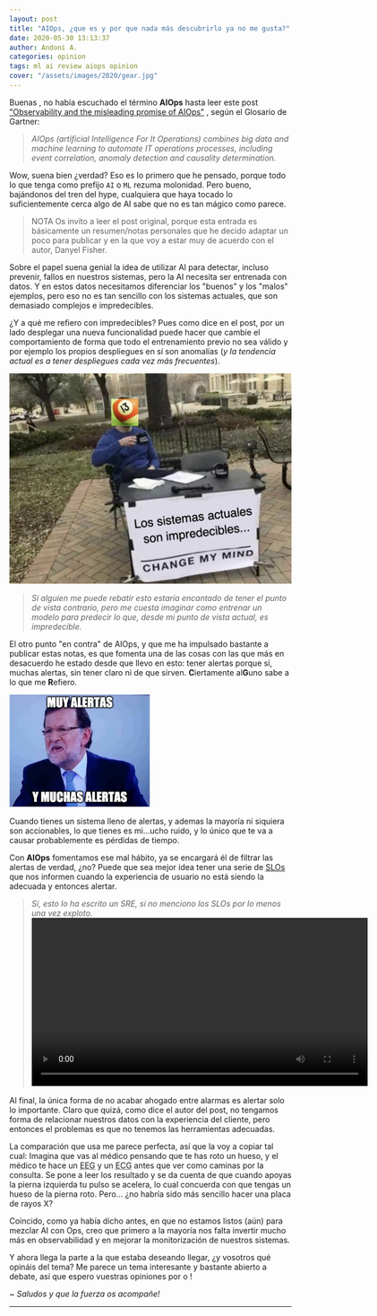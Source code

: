 ```yaml
---
layout: post
title: "AIOps, ¿que es y por que nada más descubrirlo ya no me gusta?"
date: 2020-05-30 13:13:37
author: Andoni A.
categories: opinion
tags: ml ai review aiops opinion
cover: "/assets/images/2020/gear.jpg"
---
```


Buenas <i class="fa fa-hand-spock-o" aria-hidden="true"></i>, no había escuchado el término **AIOps** hasta leer este post ["Observability and the misleading promise of AIOps"](https://thenewstack.io/observability-and-the-misleading-promise-of-aiops/) , según el Glosario de Gartner:

> *AIOps (artificial Intelligence For It Operations) combines big data and machine learning to automate IT operations processes, including event correlation, anomaly detection and causality determination.*

Wow, suena bien ¿verdad? Eso es lo primero que he pensado, porque todo lo que tenga como prefijo `AI` o `ML` rezuma  molonidad. Pero bueno, bajándonos del tren del hype, cualquiera que haya tocado lo suficientemente cerca algo de AI sabe que no es tan mágico como parece.

> <i class="fa fa-exclamation-triangle" aria-hidden="true"></i> NOTA <i class="fa fa-exclamation-triangle" aria-hidden="true"></i> Os invito a leer el post original, porque esta entrada es básicamente un resumen/notas personales que he decido adaptar un poco para publicar y en la que voy a estar muy de acuerdo con el autor, Danyel Fisher.

Sobre el papel suena genial la idea de utilizar AI para detectar, incluso prevenir, fallos en nuestros sistemas, pero la AI necesita ser entrenada con datos. Y en estos datos necesitamos diferenciar los "buenos" y los "malos" ejemplos, pero eso no es  tan sencillo con los sistemas actuales, que son demasiado complejos e impredecibles.

¿Y a qué me refiero con impredecibles? Pues como dice en el post, por un lado desplegar una nueva funcionalidad puede hacer que cambie el comportamiento de forma que todo el entrenamiento previo no sea válido y por ejemplo los propios despliegues en sí son anomalías (*y la tendencia actual es a tener despliegues cada vez más frecuentes*).

<a href="/assets/images/2020/sistemas_impredecibles_change_my_mind.png" data-lightbox="falcon9-large" data-title="Change my mind">
  <img src="/assets/images/2020/sistemas_impredecibles_change_my_mind.png" title="Change my mind..."  witdh="820" >
</a>

> *Si alguien me puede rebatir esto estaría encantado de tener el punto de vista contrario, pero me cuesta imaginar como entrenar un modelo para predecir lo que, desde mi punto de vista actual, es impredecible.*

El otro punto "en contra" de AIOps, y que me ha impulsado bastante a publicar estas notas, es que fomenta una de las cosas con las que más en desacuerdo he estado desde que llevo en esto: tener alertas porque sí, muchas alertas, sin tener claro ni de que sirven. **C**iertamente al**G**uno sabe a lo que me **R**efiero.

<a href="/assets/images/2020/rajoy_muchas_alertas.png" data-lightbox="falcon9-large" data-title="Muy muchas alertas">
  <img src="/assets/images/2020/rajoy_muchas_alertas.png" title="" height="200" witdh="220" >
</a>

Cuando tienes un sistema lleno de alertas, y ademas la mayoría ni siquiera son accionables, lo que tienes es mi...ucho ruido, y lo único que te va a causar probablemente es pérdidas de tiempo.

Con **AIOps** fomentamos ese mal hábito, ya se encargará él de filtrar las alertas de verdad, ¿no? Puede que sea mejor idea tener una serie de [SLOs](https://landing.google.com/sre/workbook/chapters/implementing-slos/) que nos informen cuando la experiencia de usuario no está siendo la adecuada y entonces alertar.

> *Sí, esto lo ha escrito un SRE, si no menciono los SLOs por lo menos una vez exploto.*
> <video src="/assets/images/2020/noslonosre.mov" height="300" controls preload></video>

Al final, la única forma de no acabar ahogado entre alarmas es alertar solo lo importante. Claro que quizá, como dice el autor del post, no tengamos forma de relacionar nuestros datos con la experiencia del cliente, pero entonces el problemas es que no tenemos las herramientas adecuadas.

La comparación que usa me parece perfecta, así que la voy a copiar tal cual: Imagina que vas al médico pensando que te has roto un hueso, y el médico te hace un <abbr title="Electroencefalograma">EEG</abbr> y un <abbr title="Electrocardiograma">ECG</abbr> antes que ver como caminas por la consulta. Se pone a leer los resultado y se da cuenta de que cuando apoyas la pierna izquierda tu pulso se acelera, lo cual concuerda con que tengas un hueso de la pierna roto. Pero... ¿no habría sido más sencillo hacer una placa de rayos X?

Coincido, como ya había dicho antes, en que no estamos listos (aún) para mezclar AI con Ops, creo que primero a la mayoría nos falta invertir mucho más en observabilidad y en mejorar la monitorización de nuestros sistemas.

Y ahora llega la parte a la que estaba deseando llegar, ¿y vosotros qué opináis del tema? Me parece un tema interesante y bastante abierto a debate, así que espero vuestras opiniones por [<i class="fa fa-twitter-square fa-lg"></i>](https://twitter.com/andoni013/status/1266760676472733701?s=20) o [<i class="fa fa-linkedin-square fa-lg"></i>](https://www.linkedin.com/posts/andoniaf_el-otro-d%C3%ADa-descubr%C3%AD-que-era-aiops-y-me-activity-6672526392497860608-5oPv)!

*~ Saludos y que la fuerza os acompañe!* <i class="fa fa-ra"></i>

----
